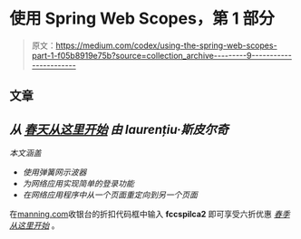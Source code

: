 # 使用 Spring Web Scopes，第 1 部分

> 原文：<https://medium.com/codex/using-the-spring-web-scopes-part-1-f05b8919e75b?source=collection_archive---------9----------------------->

## 文章

## *从* [*春天从这里开始*](https://www.manning.com/books/spring-quickly?utm_source=medium&utm_medium=organic&utm_campaign=book_spilca2_spring_9_22_20) *由 laurențiu·斯皮尔奇*

*本文涵盖*

*   *使用弹簧网示波器*
*   *为网络应用实现简单的登录功能*
*   *在网络应用程序中从一个页面重定向到另一个页面*

在[manning.com](https://www.manning.com/?utm_source=medium&utm_medium=organic&utm_campaign=book_spilca2_spring_9_22_20)收银台的折扣代码框中输入 **fccspilca2** 即可享受六折优惠 [*春季从这里开始*](https://www.manning.com/books/spring-quickly?utm_source=medium&utm_medium=organic&utm_campaign=book_spilca2_spring_9_22_20) 。
